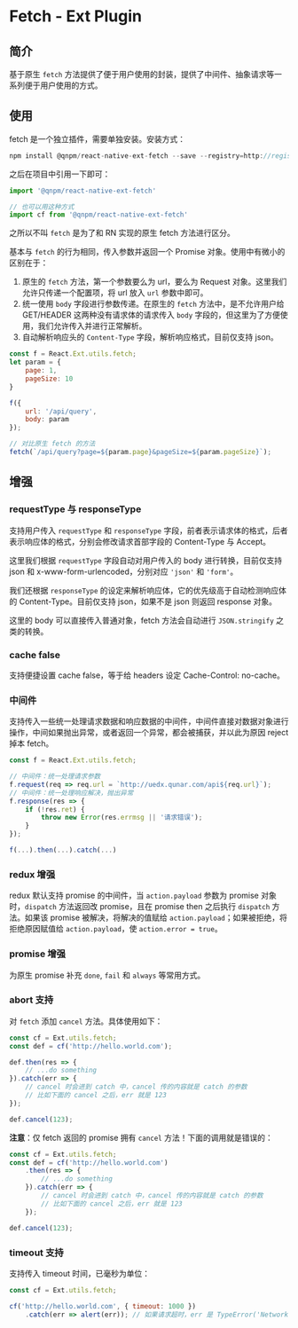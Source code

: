 # Fetch - Ext Plugin

## 简介

基于原生 `fetch` 方法提供了便于用户使用的封装，提供了中间件、抽象请求等一系列便于用户使用的方式。

## 使用

fetch 是一个独立插件，需要单独安装。安装方式：

```js
npm install @qnpm/react-native-ext-fetch --save --registry=http://registry.npm.corp.qunar.com/
```

之后在项目中引用一下即可：

```js
import '@qnpm/react-native-ext-fetch'

// 也可以用这种方式
import cf from '@qnpm/react-native-ext-fetch'
```

之所以不叫 `fetch` 是为了和 RN 实现的原生 fetch 方法进行区分。

基本与 `fetch` 的行为相同，传入参数并返回一个 Promise 对象。使用中有微小的区别在于：

1. 原生的 `fetch` 方法，第一个参数要么为 url，要么为 Request 对象。这里我们允许只传递一个配置项，将 url 放入 `url` 参数中即可。
1. 统一使用 `body` 字段进行参数传递。在原生的 `fetch` 方法中，是不允许用户给 GET/HEADER 这两种没有请求体的请求传入 `body` 字段的，但这里为了方便使用，我们允许传入并进行正常解析。
1. 自动解析响应头的 `Content-Type` 字段，解析响应格式，目前仅支持 json。

```js
const f = React.Ext.utils.fetch;
let param = {
    page: 1,
    pageSize: 10
}

f({
    url: '/api/query',
    body: param
});

// 对比原生 fetch 的方法
fetch(`/api/query?page=${param.page}&pageSize=${param.pageSize}`);
```

## 增强

### requestType 与 responseType

支持用户传入 `requestType` 和 `responseType` 字段，前者表示请求体的格式，后者表示响应体的格式，分别会修改请求首部字段的 Content-Type 与 Accept。

这里我们根据 `requestType` 字段自动对用户传入的 body 进行转换，目前仅支持 json 和 x-www-form-urlencoded，分别对应 `'json'` 和 `'form'`。

我们还根据 `responseType` 的设定来解析响应体，它的优先级高于自动检测响应体的 Content-Type。目前仅支持 json，如果不是 json 则返回 response 对象。

这里的 body 可以直接传入普通对象，fetch 方法会自动进行 `JSON.stringify` 之类的转换。

### cache false

支持便捷设置 cache false，等于给 headers 设定 Cache-Control: no-cache。

### 中间件

支持传入一些统一处理请求数据和响应数据的中间件，中间件直接对数据对象进行操作，中间如果抛出异常，或者返回一个异常，都会被捕获，并以此为原因 reject 掉本 fetch。

```js
const f = React.Ext.utils.fetch;

// 中间件：统一处理请求参数
f.request(req => req.url = `http://uedx.qunar.com/api${req.url}`);
// 中间件：统一处理响应解决，抛出异常
f.response(res => {
    if (!res.ret) {
        throw new Error(res.errmsg || '请求错误');
    }
});

f(...).then(...).catch(...)
```

### redux 增强

redux 默认支持 promise 的中间件，当 `action.payload` 参数为 promise 对象时，`dispatch` 方法返回改 promise，且在 promise then 之后执行 `dispatch` 方法。如果该 promise 被解决，将解决的值赋给 `action.payload`；如果被拒绝，将拒绝原因赋值给 `action.payload`，使 `action.error = true`。

### promise 增强

为原生 promise 补充 `done`, `fail` 和 `always` 等常用方式。

### abort 支持

对 `fetch` 添加 `cancel` 方法。具体使用如下：

```js
const cf = Ext.utils.fetch;
const def = cf('http://hello.world.com');

def.then(res => {
    // ...do something
}).catch(err => {
    // cancel 时会进到 catch 中，cancel 传的内容就是 catch 的参数
    // 比如下面的 cancel 之后，err 就是 123
});

def.cancel(123);    
```

**注意**：仅 fetch 返回的 promise 拥有 `cancel` 方法！下面的调用就是错误的：

```js
const cf = Ext.utils.fetch;
const def = cf('http://hello.world.com')
    .then(res => {
        // ...do something
    }).catch(err => {
        // cancel 时会进到 catch 中，cancel 传的内容就是 catch 的参数
        // 比如下面的 cancel 之后，err 就是 123
    });

def.cancel(123);    
```

### timeout 支持

支持传入 timeout 时间，已毫秒为单位：

```js
const cf = Ext.utils.fetch;

cf('http://hello.world.com', { timeout: 1000 })
    .catch(err => alert(err)); // 如果请求超时，err 是 TypeError('Network request timeout')
```
